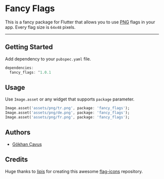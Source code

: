 # Fancy Flags

This is a fancy package for Flutter that allows you to use [PNG](https://en.wikipedia.org/wiki/PNG) flags in your app. Every flag size is `64x48` pixels.

---

## Getting Started

Add dependency to your `pubspec.yaml` file.

```dart
dependencies:
  fancy_flags: ^1.0.1
```

## Usage

Use `Image.asset` or any widget that supports `package` parameter.

```dart
Image.asset('assets/png/tr.png', package: 'fancy_flags');
Image.asset('assets/png/de.png', package: 'fancy_flags');
Image.asset('assets/png/fr.png', package: 'fancy_flags');
```

## Authors

- [Gökhan Çavuş](https://github.com/gokhancvs)

## Credits

Huge thanks to [lipis](https://github.com/lipis) for creating this awesome [flag-icons](https://github.com/lipis/flag-icons) repository.
